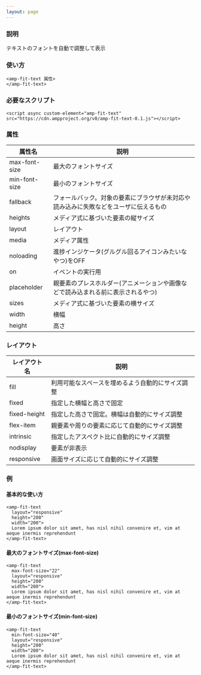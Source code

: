 ```yaml
---
layout: page
---
```


### 説明

テキストのフォントを自動で調整して表示

### 使い方

    <amp-fit-text 属性>
    </amp-fit-text>

### 必要なスクリプト

    <script async custom-element="amp-fit-text" src="https://cdn.ampproject.org/v0/amp-fit-text-0.1.js"></script>

### 属性

| 属性名        | 説明                                                   |
|---------------|--------------------------------------------------------|
| max-font-size | 最大のフォントサイズ                                           |
| min-font-size | 最小のフォントサイズ                                           |
| fallback      | フォールバック。対象の要素にブラウザが未対応や読み込みに失敗などをユーザに伝えるもの |
| heights       | メディア式に基づいた要素の縦サイズ                                 |
| layout        | レイアウト                                                  |
| media         | メディア属性                                               |
| noloading     | 進捗インジケータ(グルグル回るアイコンみたいなやつ)をOFF                      |
| on            | イベントの実行用                                            |
| placeholder   | 親要素のプレスホルダー(アニメーションや画像などで読み込まれる前に表示されるやつ)    |
| sizes         | メディア式に基づいた要素の横サイズ                                 |
| width         | 横幅                                                   |
| height        | 高さ                                                    |

### レイアウト

| レイアウト名      | 説明                               |
|--------------|----------------------------------|
| fill         | 利用可能なスペースを埋めるよう自動的にサイズ調整 |
| fixed        | 指定した横幅と高さで固定                |
| fixed-height | 指定した高さで固定。横幅は自動的にサイズ調整 |
| flex-item    | 親要素や周りの要素に応じて自動的にサイズ調整 |
| intrinsic    | 指定したアスペクト比に自動的にサイズ調整       |
| nodisplay    | 要素が非表示                        |
| responsive   | 画面サイズに応じて自動的にサイズ調整         |

### 例

#### 基本的な使い方

    <amp-fit-text
      layout="responsive"
      height="200"
      width="200">
      Lorem ipsum dolor sit amet, has nisl nihil convenire et, vim at aeque inermis reprehendunt
    </amp-fit-text>

#### 最大のフォントサイズ(max-font-size)

    <amp-fit-text
      max-font-size="22"
      layout="responsive"
      height="200"
      width="200">
      Lorem ipsum dolor sit amet, has nisl nihil convenire et, vim at aeque inermis reprehendunt
    </amp-fit-text>

#### 最小のフォントサイズ(min-font-size)

    <amp-fit-text
      min-font-size="40"
      layout="responsive"
      height="200"
      width="200">
      Lorem ipsum dolor sit amet, has nisl nihil convenire et, vim at aeque inermis reprehendunt
    </amp-fit-text>
